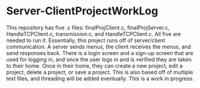 # Server-ClientProjectWorkLog
This repository has five .c files: finalProjClient.c, finalProjServer.c, HandleTCPClient.c, transmission.c, and HandleTCPClient.c. All five are needed to run it. Essentially, this project runs off of server/client communication. A server sends menus, the client receives the menus, and send responses back. There is a login screen and a sign-up screen that are used for logging in, and once the user logs in and is verified they are taken to their home. Once in their home, they can create a new project, edit a project, delete a project, or save a project. This is also based off of multiple text files, and threading will be added eventually. This is a work in progress.
